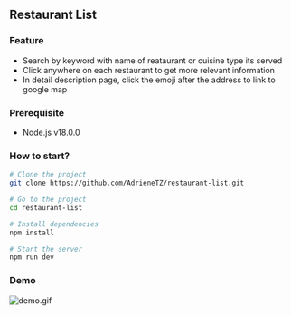 ## Restaurant List

### Feature
- Search by keyword with name of reataurant or cuisine type its served
- Click anywhere on each restaurant to get more relevant information
- In detail description page, click the emoji after the address to link to google map

### Prerequisite
- Node.js v18.0.0

### How to start?
```bash
# Clone the project
git clone https://github.com/AdrieneTZ/restaurant-list.git

# Go to the project
cd restaurant-list

# Install dependencies
npm install

# Start the server
npm run dev
```

### Demo
![demo.gif](https://drive.google.com/uc?id=1yFhftJeK5z2EF6LysyR7krR4R53m3Na2)

